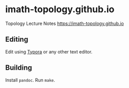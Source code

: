 # imath-topology.github.io

Topology Lecture Notes https://imath-topology.github.io

## Editing

Edit using [Typora](https://typora.io/) or any other text editor.

## Building

Install `pandoc`. Run `make`.
